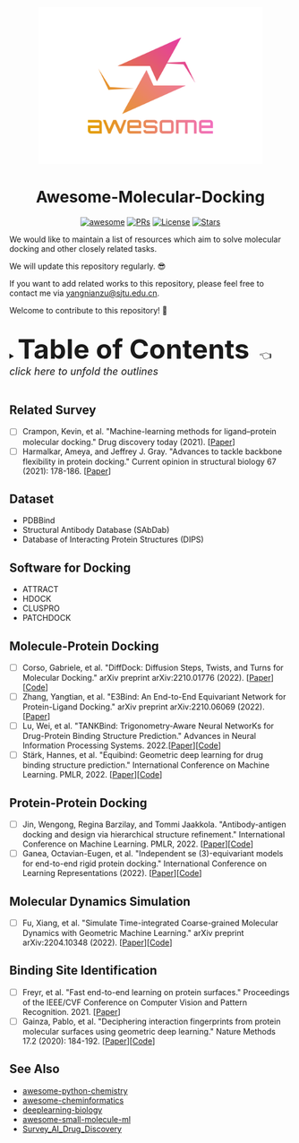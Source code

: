 <p align="center">
  <img width="400" src="assets/logo.svg" alt="logo of the awesome series of repositories maintained by Nianzu Yang">
</p>

<h1 align="center"><b>Awesome-Molecular-Docking</b></h1>
<p align="center">
    <a href="https://awesome.re"><img src="https://awesome.re/badge.svg" alt="awesome"></a>
    <a href="https://github.com/Thinklab-SJTU/awesome-molecular-docking/pulls"><img src="https://img.shields.io/badge/PRs-Welcome-yellow" alt="PRs"></a>
    <a href="https://github.com/Thinklab-SJTU/awesome-molecular-docking/blob/master/LICENSE"><img alt="License" src="https://img.shields.io/github/license/Thinklab-SJTU/awesome-molecular-docking?color=green"></a>
    <a href="https://github.com/Thinklab-SJTU/awesome-molecular-docking/stargazers"><img src="https://img.shields.io/github/stars/Thinklab-SJTU/awesome-molecular-docking?color=red&label=Star" alt="Stars"></a>
    <!-- <a href="https://yangnianzu0515.github.io/"><img src="https://img.shields.io/badge/Nianzu-Yang-blue" alt="MyWebsite"></a> -->
</p>

We would like to maintain a list of resources which aim to solve molecular docking and other closely related tasks.

We will update this repository regularly. :sunglasses:

If you want to add related works to this repository, please feel free to contact me via yangnianzu@sjtu.edu.cn. 

Welcome to contribute to this repository! :clap:

<br>
<details>
<summary><b><font size='8'>Table of Contents</font></b><font size='4'>&emsp;👈 <i>click here to unfold the outlines</i></font></summary>

- [Related Survey](#related-survey)
- [Dataset](#dataset)
- [Software for Docking](#software-for-docking)
- [Molecule-Protein Docking](#molecule-protein-docking)
- [Protein-Protein Docking](#protein-protein-docking)
- [Molecular Dynamics Simulation](#molecular-dynamics-simulation)
- [Binding Site Identification](#binding-site-identification)
- [See Also](#see-also)
</details>
<br>


<!-- ## Table of Contents
- [Table of Contents](#table-of-contents)
- [Related Survey](#related-survey)
- [Dataset](#dataset)
- [Software for Docking](#software-for-docking)
- [Molecule-Protein Docking](#molecule-protein-docking)
- [Protein-Protein Docking](#protein-protein-docking)
- [Molecular Dynamics Simulation](#molecular-dynamics-simulation)
- [Binding Site Identification](#binding-site-identification) -->



## Related Survey
- [ ] Crampon, Kevin, et al. "Machine-learning methods for ligand–protein molecular docking." Drug discovery today (2021). [[Paper](https://www.sciencedirect.com/science/article/abs/pii/S1359644621003974)]
- [ ] Harmalkar, Ameya, and Jeffrey J. Gray. "Advances to tackle backbone flexibility in protein docking." Current opinion in structural biology 67 (2021): 178-186. [[Paper](https://www.sciencedirect.com/science/article/abs/pii/S0959440X20302141?via%3Dihub)]

## Dataset
- PDBBind
- Structural Antibody Database (SAbDab)
- Database of Interacting Protein Structures (DIPS)

## Software for Docking
- ATTRACT 
- HDOCK
- CLUSPRO
- PATCHDOCK

<!-- [[Paper]()][[Code]()] -->

## Molecule-Protein Docking
- [ ] Corso, Gabriele, et al. "DiffDock: Diffusion Steps, Twists, and Turns for Molecular Docking." arXiv preprint arXiv:2210.01776 (2022). [[Paper](https://arxiv.org/abs/2210.01776)][[Code](https://github.com/gcorso/DiffDock)]
- [ ] Zhang, Yangtian, et al. "E3Bind: An End-to-End Equivariant Network for Protein-Ligand Docking." arXiv preprint arXiv:2210.06069 (2022). [[Paper](https://arxiv.org/abs/2210.06069)]
- [ ] Lu, Wei, et al. "TANKBind: Trigonometry-Aware Neural NetworKs for Drug-Protein Binding Structure Prediction." Advances in Neural Information Processing Systems. 2022.[[Paper](https://openreview.net/forum?id=MSBDFwGYwwt)][[Code](https://github.com/luwei0917/TankBind)]
- [ ] Stärk, Hannes, et al. "Equibind: Geometric deep learning for drug binding structure prediction." International Conference on Machine Learning. PMLR, 2022. [[Paper](https://proceedings.mlr.press/v162/stark22b.html)][[Code](https://github.com/HannesStark/EquiBind)]

## Protein-Protein Docking
- [ ] Jin, Wengong, Regina Barzilay, and Tommi Jaakkola. "Antibody-antigen docking and design via hierarchical structure refinement." International Conference on Machine Learning. PMLR, 2022. [[Paper](https://proceedings.mlr.press/v162/jin22a.html)][[Code](https://github.com/wengong-jin/abdockgen)]
- [ ] Ganea, Octavian-Eugen, et al. "Independent se (3)-equivariant models for end-to-end rigid protein docking." International Conference on Learning Representations (2022). [[Paper](https://openreview.net/forum?id=GQjaI9mLet)][[Code](https://github.com/octavian-ganea/equidock_public)]

## Molecular Dynamics Simulation
- [ ] Fu, Xiang, et al. "Simulate Time-integrated Coarse-grained Molecular Dynamics with Geometric Machine Learning." arXiv preprint arXiv:2204.10348 (2022). [[Paper](https://arxiv.org/abs/2204.10348)][[Code](https://github.com/kyonofx/mlcgmd)]

## Binding Site Identification
- [ ] Freyr, et al. "Fast end-to-end learning on protein surfaces." Proceedings of the IEEE/CVF Conference on Computer Vision and Pattern Recognition. 2021. [[Paper](https://openaccess.thecvf.com/content/CVPR2021/html/Sverrisson_Fast_End-to-End_Learning_on_Protein_Surfaces_CVPR_2021_paper.html)]
- [ ] Gainza, Pablo, et al. "Deciphering interaction fingerprints from protein molecular surfaces using geometric deep learning." Nature Methods 17.2 (2020): 184-192. [[Paper](https://www.nature.com/articles/s41592-019-0666-6)][[Code](https://github.com/LPDI-EPFL/masif)]

## See Also
- [awesome-python-chemistry](https://github.com/lmmentel/awesome-python-chemistry)
- [awesome-cheminformatics](https://github.com/hsiaoyi0504/awesome-cheminformatics)
- [deeplearning-biology](https://github.com/hussius/deeplearning-biology)
- [awesome-small-molecule-ml](https://github.com/benb111/awesome-small-molecule-ml)
- [Survey_AI_Drug_Discovery](https://github.com/dengjianyuan/Survey_AI_Drug_Discovery)